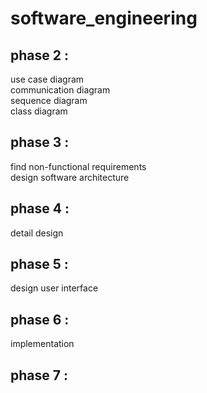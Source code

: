 # software_engineering

## phase 2 :</br>
use case diagram </br>
communication diagram </br>
sequence diagram </br>
class diagram </br>
## phase 3 :</br>
find non-functional requirements </br>
design software architecture </br>
## phase 4 :</br>
detail design </br>
## phase 5 :</br>
design user interface </br>
## phase 6 :</br>
implementation </br>
## phase 7 :</br>





